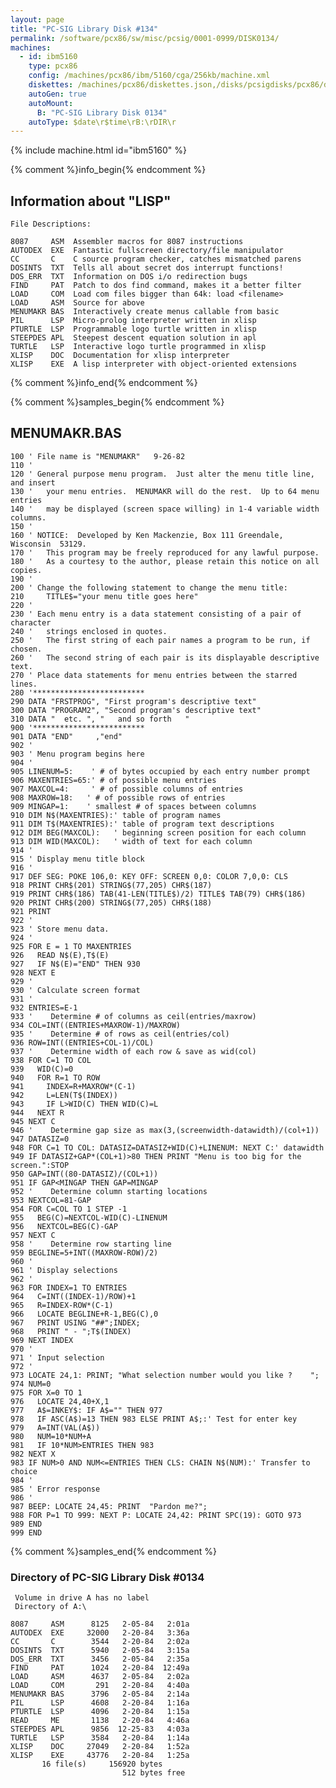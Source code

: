 ```yaml
---
layout: page
title: "PC-SIG Library Disk #134"
permalink: /software/pcx86/sw/misc/pcsig/0001-0999/DISK0134/
machines:
  - id: ibm5160
    type: pcx86
    config: /machines/pcx86/ibm/5160/cga/256kb/machine.xml
    diskettes: /machines/pcx86/diskettes.json,/disks/pcsigdisks/pcx86/diskettes.json
    autoGen: true
    autoMount:
      B: "PC-SIG Library Disk 0134"
    autoType: $date\r$time\rB:\rDIR\r
---
```


{% include machine.html id="ibm5160" %}

{% comment %}info_begin{% endcomment %}

## Information about "LISP"

    File Descriptions:
    
    8087     ASM  Assembler macros for 8087 instructions
    AUTODEX  EXE  Fantastic fullscreen directory/file manipulator
    CC       C    C source program checker, catches mismatched parens
    DOSINTS  TXT  Tells all about secret dos interrupt functions!
    DOS_ERR  TXT  Information on DOS i/o redirection bugs
    FIND     PAT  Patch to dos find command, makes it a better filter
    LOAD     COM  Load com files bigger than 64k: load <filename>
    LOAD     ASM  Source for above
    MENUMAKR BAS  Interactively create menus callable from basic
    PIL      LSP  Micro-prolog interpreter written in xlisp
    PTURTLE  LSP  Programmable logo turtle written in xlisp
    STEEPDES APL  Steepest descent equation solution in apl
    TURTLE   LSP  Interactive logo turtle programmed in xlisp
    XLISP    DOC  Documentation for xlisp interpreter
    XLISP    EXE  A lisp interpreter with object-oriented extensions
{% comment %}info_end{% endcomment %}

{% comment %}samples_begin{% endcomment %}

## MENUMAKR.BAS

```bas
100 ' File name is "MENUMAKR"   9-26-82
110 '
120 ' General purpose menu program.  Just alter the menu title line, and insert
130 '   your menu entries.  MENUMAKR will do the rest.  Up to 64 menu entries
140 '   may be displayed (screen space willing) in 1-4 variable width columns.
150 '
160 ' NOTICE:  Developed by Ken Mackenzie, Box 111 Greendale, Wisconsin  53129.
170 '   This program may be freely reproduced for any lawful purpose.
180 '   As a courtesy to the author, please retain this notice on all copies.
190 '
200 ' Change the following statement to change the menu title:
210     TITLE$="your menu title goes here"
220 '
230 ' Each menu entry is a data statement consisting of a pair of character
240 '   strings enclosed in quotes.
250 '   The first string of each pair names a program to be run, if chosen.
260 '   The second string of each pair is its displayable descriptive text.
270 ' Place data statements for menu entries between the starred lines.
280 '*************************
290 DATA "FRSTPROG", "First program's descriptive text"
300 DATA "PROGRAM2", "Second program's descriptive text"
310 DATA "  etc. ", "   and so forth   "
900 '*************************
901 DATA "END"     ,"end"
902 '
903 ' Menu program begins here
904 '
905 LINENUM=5:    ' # of bytes occupied by each entry number prompt
906 MAXENTRIES=65:' # of possible menu entries
907 MAXCOL=4:     ' # of possible columns of entries
908 MAXROW=18:   ' # of possible rows of entries
909 MINGAP=1:    ' smallest # of spaces between columns
910 DIM N$(MAXENTRIES):' table of program names
911 DIM T$(MAXENTRIES):' table of program text descriptions
912 DIM BEG(MAXCOL):   ' beginning screen position for each column
913 DIM WID(MAXCOL):   ' width of text for each column
914 '
915 ' Display menu title block
916 '
917 DEF SEG: POKE 106,0: KEY OFF: SCREEN 0,0: COLOR 7,0,0: CLS
918 PRINT CHR$(201) STRING$(77,205) CHR$(187)
919 PRINT CHR$(186) TAB(41-LEN(TITLE$)/2) TITLE$ TAB(79) CHR$(186)
920 PRINT CHR$(200) STRING$(77,205) CHR$(188)
921 PRINT
922 '
923 ' Store menu data.
924 '
925 FOR E = 1 TO MAXENTRIES
926   READ N$(E),T$(E)
927   IF N$(E)="END" THEN 930
928 NEXT E
929 '
930 ' Calculate screen format
931 '
932 ENTRIES=E-1
933 '    Determine # of columns as ceil(entries/maxrow)
934 COL=INT((ENTRIES+MAXROW-1)/MAXROW)
935 '    Determine # of rows as ceil(entries/col)
936 ROW=INT((ENTRIES+COL-1)/COL)
937 '    Determine width of each row & save as wid(col)
938 FOR C=1 TO COL
939   WID(C)=0
940   FOR R=1 TO ROW
941     INDEX=R+MAXROW*(C-1)
942     L=LEN(T$(INDEX))
943     IF L>WID(C) THEN WID(C)=L
944   NEXT R
945 NEXT C
946 '    Determine gap size as max(3,(screenwidth-datawidth)/(col+1))
947 DATASIZ=0
948 FOR C=1 TO COL: DATASIZ=DATASIZ+WID(C)+LINENUM: NEXT C:' datawidth
949 IF DATASIZ+GAP*(COL+1)>80 THEN PRINT "Menu is too big for the screen.":STOP
950 GAP=INT((80-DATASIZ)/(COL+1))
951 IF GAP<MINGAP THEN GAP=MINGAP
952 '    Determine column starting locations
953 NEXTCOL=81-GAP
954 FOR C=COL TO 1 STEP -1
955   BEG(C)=NEXTCOL-WID(C)-LINENUM
956   NEXTCOL=BEG(C)-GAP
957 NEXT C
958 '    Determine row starting line
959 BEGLINE=5+INT((MAXROW-ROW)/2)
960 '
961 ' Display selections
962 '
963 FOR INDEX=1 TO ENTRIES
964   C=INT((INDEX-1)/ROW)+1
965   R=INDEX-ROW*(C-1)
966   LOCATE BEGLINE+R-1,BEG(C),0
967   PRINT USING "##";INDEX;
968   PRINT " - ";T$(INDEX)
969 NEXT INDEX
970 '
971 ' Input selection
972 '
973 LOCATE 24,1: PRINT; "What selection number would you like ?    ";
974 NUM=0
975 FOR X=0 TO 1
976   LOCATE 24,40+X,1
977   A$=INKEY$: IF A$="" THEN 977
978   IF ASC(A$)=13 THEN 983 ELSE PRINT A$;:' Test for enter key
979   A=INT(VAL(A$))
980   NUM=10*NUM+A
981   IF 10*NUM>ENTRIES THEN 983
982 NEXT X
983 IF NUM>0 AND NUM<=ENTRIES THEN CLS: CHAIN N$(NUM):' Transfer to choice
984 '
985 ' Error response
986 '
987 BEEP: LOCATE 24,45: PRINT  "Pardon me?";
988 FOR P=1 TO 999: NEXT P: LOCATE 24,42: PRINT SPC(19): GOTO 973
989 END
999 END
```

{% comment %}samples_end{% endcomment %}

### Directory of PC-SIG Library Disk #0134

     Volume in drive A has no label
     Directory of A:\

    8087     ASM      8125   2-05-84   2:01a
    AUTODEX  EXE     32000   2-20-84   3:36a
    CC       C        3544   2-20-84   2:02a
    DOSINTS  TXT      5940   2-05-84   3:15a
    DOS_ERR  TXT      3456   2-05-84   2:35a
    FIND     PAT      1024   2-20-84  12:49a
    LOAD     ASM      4637   2-05-84   2:02a
    LOAD     COM       291   2-20-84   4:40a
    MENUMAKR BAS      3796   2-05-84   2:14a
    PIL      LSP      4608   2-20-84   1:16a
    PTURTLE  LSP      4096   2-20-84   1:15a
    READ     ME       1138   2-20-84   4:46a
    STEEPDES APL      9856  12-25-83   4:03a
    TURTLE   LSP      3584   2-20-84   1:14a
    XLISP    DOC     27049   2-20-84   1:52a
    XLISP    EXE     43776   2-20-84   1:25a
           16 file(s)     156920 bytes
                             512 bytes free
